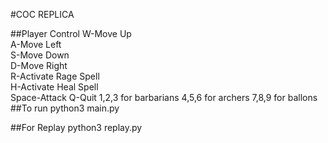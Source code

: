 #COC REPLICA

##Player Control
W-Move Up<br>
A-Move Left<br>
S-Move Down<br>
D-Move Right<br>
R-Activate Rage Spell<br>
H-Activate Heal Spell<br>
Space-Attack
Q-Quit
1,2,3 for barbarians 
4,5,6 for archers 
7,8,9 for ballons
##To run
python3 main.py

##For Replay
python3 replay.py
